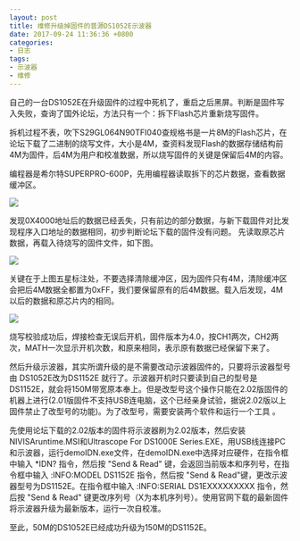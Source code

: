 ```yaml
---
layout: post
title: 维修升级掉固件的普源DS1052E示波器
date: 2017-09-24 11:36:36 +0800
categories:
- 日志
tags:
- 示波器
- 维修
---
```


自己的一台DS1052E在升级固件的过程中死机了，重启之后黑屏。判断是固件写入失败，查询了国外论坛，方法只有一个：拆下Flash芯片重新烧写固件。    

拆机过程不表，吹下S29GL064N90TFI040查规格书是一片8M的Flash芯片，在论坛下载了二进制的烧写文件，大小是4M，查资料发现Flash的数据存储结构前4M为固件，后4M为用户和校准数据，所以烧写固件的关键是保留后4M的内容。    

编程器是希尔特SUPERPRO-600P，先用编程器读取拆下的芯片数据，查看数据缓冲区。  

![](https://github.com/bh3nvn/bh3nvn.github.io/raw/master/image/2017/2017-09-24-01.jpg)    

发现0X4000地址后的数据已经丢失，只有前边的部分数据，与新下载固件对比发现程序入口地址的数据相同，初步判断论坛下载的固件没有问题。
先读取原芯片数据，再载入待烧写的固件文件，如下图。

![](https://github.com/bh3nvn/bh3nvn.github.io/raw/master/image/2017/2017-09-24-02.jpg)    

关键在于上图五星标注处，不要选择清除缓冲区，因为固件只有4M，清除缓冲区会把后4M数据全都置为0xFF，我们要保留原有的后4M数据。载入后发现，4M以后的数据和原芯片内的相同。    

![](https://github.com/bh3nvn/bh3nvn.github.io/raw/master/image/2017/2017-09-24-03.jpg)    

烧写校验成功后，焊接检查无误后开机，固件版本为4.0，按CH1两次，CH2两次，MATH一次显示开机次数，和原来相同，表示原有数据已经保留下来了。    

然后升级示波器，其实所谓升级的是不需要改动示波器固件的，只要将示波器型号由 DS1052E改为DS1152E 就行了。示波器开机时只要读到自己的型号是DS1152E，就会将150M带宽原本奉上。但是改型号这个操作只能在2.02版固件的机器上进行(2.01版固件不支持USB连电脑，这个已经亲身试验，据说2.02版以上固件禁止了改型号的功能)。为了改型号，需要安装两个软件和运行一个工具 。    

先使用论坛下载的2.02版本的固件将示波器刷为2.02版本，然后安装NIVISAruntime.MSI和Ultrascope For DS1000E Series.EXE，用USB线连接PC和示波器，运行demoIDN.exe文件，在demoIDN.exe中选择对应硬件，在指令框中输入 *IDN? 指令，然后按 "Send & Read" 键，会返回当前版本和序列号，在指令框中输入 :INFO:MODEL DS1152E 指令，然后按 "Send & Read"键，更改示波器型号为DS1152E。在指令框中输入 :INFO:SERIAL DS1EXXXXXXXXX 指令，然后按 "Send & Read" 键更改序列号（X为本机序列号）。使用官网下载的最新固件将示波器升级为最新版本，运行一次自校准。    

至此，50M的DS1052E已经成功升级为150M的DS1152E。




